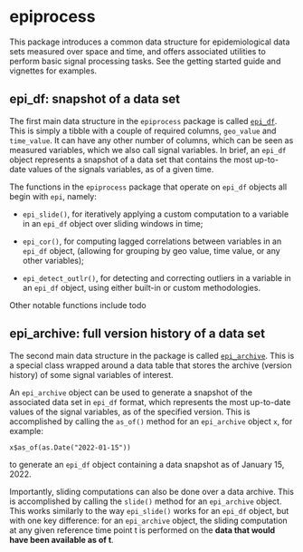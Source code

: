 # epiprocess

This package introduces a common data structure for epidemiological data sets
measured over space and time, and offers associated utilities to perform basic
signal processing tasks. See the getting started guide and vignettes for
examples.

## epi_df: snapshot of a data set

The first main data structure in the `epiprocess` package is called
[`epi_df`](reference/epi_df.html). This is simply a tibble with a couple of
required columns, `geo_value` and `time_value`. It can have any other number of
columns, which can be seen as measured variables, which we also call signal
variables. In brief, an `epi_df` object represents a snapshot of a data set that
contains the most up-to-date values of the signals variables, as of a given
time.

The functions in the `epiprocess` package that operate on `epi_df` objects all
begin with `epi`, namely:

- `epi_slide()`, for iteratively applying a custom computation to a variable in
  an `epi_df` object over sliding windows in time; 
  
- `epi_cor()`, for computing lagged correlations between variables in an
  `epi_df` object, (allowing for grouping by geo value, time value, or any other
  variables); 
  
- `epi_detect_outlr()`, for detecting and correcting outliers in a variable in
  an `epi_df` object, using either built-in or custom methodologies. 

Other notable functions include todo

## epi_archive: full version history of a data set

The second main data structure in the package is called
[`epi_archive`](reference/epi_archive.html). This is a special class wrapped
around a data table that stores the archive (version history) of some signal
variables of interest. 

An `epi_archive` object can be used to generate a snapshot of the associated
data set in `epi_df` format, which represents the most up-to-date values of the
signal variables, as of the specified version. This is accomplished by calling
the `as_of()` method for an `epi_archive` object `x`, for example:
```
x$as_of(as.Date("2022-01-15"))
```
to generate an `epi_df` object containing a data snapshot as of January
15, 2022.

Importantly, sliding computations can also be done over a data archive. This is
accomplished by calling the `slide()` method for an `epi_archive` object.  This
works similarly to the way `epi_slide()` works for an `epi_df` object, but with
one key difference: for an `epi_archive` object, the sliding computation at any
given reference time point t is performed on the **data that would have been
available as of t**.
